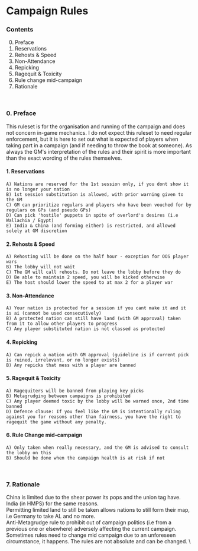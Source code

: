 # Campaign Rules

### Contents
0. Preface
1. Reservations
2. Rehosts & Speed
3. Non-Attendance
4. Repicking
5. Ragequit & Toxicity
6. Rule change mid-campaign
7. Rationale
<br/>

### 0. Preface
This ruleset is for the organisation and running of the campaign and does not concern in-game mechanics.
I do not expect this ruleset to need regular enforcement, but it is here to set out what is expected of players when taking part in a campaign (and if needing to throw the book at someone).
As always the GM's interpretation of the rules and their spirit is more important than the exact wording of the rules themselves.
<br/>

#### 1. Reservations
	A) Nations are reserved for the 1st session only, if you dont show it is no longer your nation
	B) 1st session substitution is allowed, with prior warning given to the GM
	C) GM can prioritize regulars and players who have been vouched for by regulars on GPs (and pseudo GPs)
	D) Can pick 'hostile' puppets in spite of overlord's desires (i.e Wallachia / Egypt)
	E) India & China (and forming either) is restricted, and allowed solely at GM discretion

#### 2. Rehosts & Speed
	A) Rehosting will be done on the half hour - exception for OOS player wars
	B) The lobby will not wait
	C) The GM will call rehosts. Do not leave the lobby before they do
	D) Be able to maintain 2 speed, you will be kicked otherwise
	E) The host should lower the speed to at max 2 for a player war

#### 3. Non-Attendance
	A) Your nation is protected for a session if you cant make it and it is ai (cannot be used consecutively)
	B) A protected nation can still have land (with GM approval) taken from it to allow other players to progress
	C) Any player substituted nation is not classed as protected

#### 4. Repicking
	A) Can repick a nation with GM approval (guideline is if current pick is ruined, irrelevant, or no longer exists)
	B) Any repicks that mess with a player are banned

#### 5. Ragequit & Toxicity
	A) Ragequiters will be banned from playing key picks
	B) Metagrudging between campaigns is prohibited
	C) Any player deemed toxic by the lobby will be warned once, 2nd time banned
	D) Defence clause: If you feel like the GM is intentionally ruling against you for reasons other than fairness, you have the right to ragequit the game without any penalty.

#### 6. Rule Change mid-campaign
	A) Only taken when really necessary, and the GM is advised to consult the lobby on this
	B) Should be done when the campaign health is at risk if not
<br/>

### 7. Rationale
China is limited due to the shear power its pops and the union tag have. India (in HMPS) for the same reasons. \
Permitting limited land to still be taken allows nations to still form their map, i.e Germany to take AL and no more. \
Anti-Metagrudge rule to prohibit out of campaign politics (i.e from a previous one or elsewhere) adversely affecting the current campaign. \
Sometimes rules need to change mid campaign due to an unforeseen circumstance, it happens. The rules are not absolute and can be changed. \